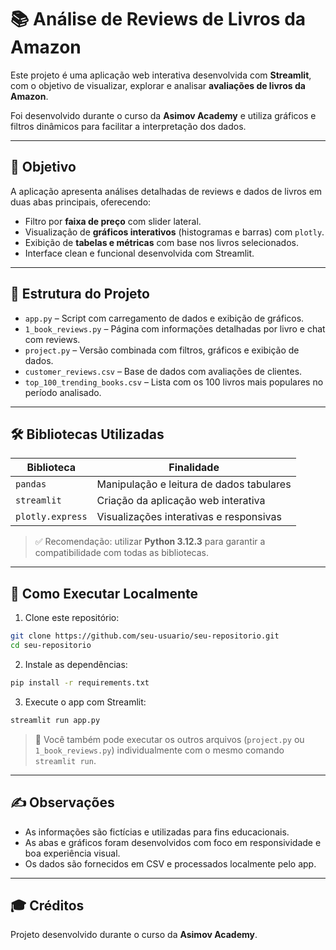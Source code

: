 # 📚 Análise de Reviews de Livros da Amazon

Este projeto é uma aplicação web interativa desenvolvida com **Streamlit**, com o objetivo de visualizar, explorar e analisar **avaliações de livros da Amazon**. 

Foi desenvolvido durante o curso da **Asimov Academy** e utiliza gráficos e filtros dinâmicos para facilitar a interpretação dos dados.

---

## 🧠 Objetivo

A aplicação apresenta análises detalhadas de reviews e dados de livros em duas abas principais, oferecendo:

- Filtro por **faixa de preço** com slider lateral.
- Visualização de **gráficos interativos** (histogramas e barras) com `plotly`.
- Exibição de **tabelas e métricas** com base nos livros selecionados.
- Interface clean e funcional desenvolvida com Streamlit.

---

## 📂 Estrutura do Projeto

- `app.py` – Script com carregamento de dados e exibição de gráficos.
- `1_book_reviews.py` – Página com informações detalhadas por livro e chat com reviews.
- `project.py` – Versão combinada com filtros, gráficos e exibição de dados.
- `customer_reviews.csv` – Base de dados com avaliações de clientes.
- `top_100_trending_books.csv` – Lista com os 100 livros mais populares no período analisado.

---

## 🛠️ Bibliotecas Utilizadas

| Biblioteca     | Finalidade                                 |
|----------------|---------------------------------------------|
| `pandas`       | Manipulação e leitura de dados tabulares    |
| `streamlit`    | Criação da aplicação web interativa         |
| `plotly.express` | Visualizações interativas e responsivas |

> ✅ Recomendação: utilizar **Python 3.12.3** para garantir a compatibilidade com todas as bibliotecas.

---

## 🚀 Como Executar Localmente

1. Clone este repositório:
```bash
git clone https://github.com/seu-usuario/seu-repositorio.git
cd seu-repositorio
```

2. Instale as dependências:
```bash
pip install -r requirements.txt
```

3. Execute o app com Streamlit:
```bash
streamlit run app.py
```

> 🧪 Você também pode executar os outros arquivos (`project.py` ou `1_book_reviews.py`) individualmente com o mesmo comando `streamlit run`.

---

## ✍️ Observações

- As informações são fictícias e utilizadas para fins educacionais.
- As abas e gráficos foram desenvolvidos com foco em responsividade e boa experiência visual.
- Os dados são fornecidos em CSV e processados localmente pelo app.

---

## 🎓 Créditos

Projeto desenvolvido durante o curso da **Asimov Academy**.